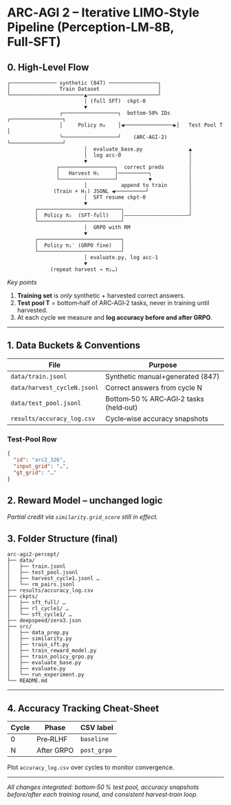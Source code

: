 # ARC‑AGI 2 – Iterative LIMO‑Style Pipeline (Perception‑LM‑8B, Full‑SFT)


## 0. High‑Level Flow

```text
┌─────────────── synthetic (847) ────────────────┐
│                Train Dataset                   │
└────────────────────────▲───────────────────────┘
                         │ (full SFT)  ckpt‑0
                         ▼
                 ┌──────────────────┐  bottom‑50% IDs  ┌─────────────────┐
                 │     Policy π₀    │◀────────────────▶│   Test Pool T   │
                 └──────────────────┘    (ARC‑AGI‑2)   └─────────────────┘
                         │  evaluate_base.py               ▲
                         │  log acc‑0                      │
                         ▼                                 │
                ┌──────────────────┐  correct preds        │
                │   Harvest H₁     │──────────┐            │
                └──────────────────┘          ▼            │
                         │           append to train       │
               (Train + H₁) JSONL ◀──────────┘             │
                         │  SFT resume ckpt‑0              │
                         ▼                                 │
         ┌───────────────────────────┐                     │
         │  Policy π₁  (SFT‑full)    │―――――――――――――――――――――┘
         └───────────────────────────┘
                         │  GRPO with RM
                         ▼
         ┌───────────────────────────┐
         │  Policy π₁′ (GRPO fine)   │
         └───────────────────────────┘
                         │ evaluate.py, log acc‑1
                         ▼
              (repeat harvest → π₂…)
```

*Key points*

1. **Training set** is *only* synthetic + harvested correct answers.
2. **Test pool T** = bottom‑half of ARC‑AGI‑2 tasks, never in training until harvested.
3. At each cycle we measure and **log accuracy before and after GRPO**.

---

## 1. Data Buckets & Conventions

| File                        | Purpose                                |
| --------------------------- | -------------------------------------- |
| `data/train.jsonl`          | Synthetic manual+generated (847)       |
| `data/harvest_cycleN.jsonl` | Correct answers from cycle N           |
| `data/test_pool.jsonl`      | Bottom‑50 % ARC‑AGI‑2 tasks (held‑out) |
| `results/accuracy_log.csv`  | Cycle‑wise accuracy snapshots          |

### Test‑Pool Row

```json
{
  "id": "arc2_326",
  "input_grid": "…",
  "gt_grid": "…"
}
```




## 2. Reward Model – unchanged logic

*Partial credit via `similarity.grid_score` still in effect.*


## 3. Folder Structure (final)

```
arc‑agi2‑percept/
├── data/
│   ├── train.jsonl
│   ├── test_pool.jsonl
│   ├── harvest_cycle1.jsonl …
│   └── rm_pairs.jsonl
├── results/accuracy_log.csv
├── ckpts/
│   ├── sft_full/ …
│   ├── rl_cycle1/ …
│   └── sft_cycle1/ …
├── deepspeed/zero3.json
├── src/
│   ├── data_prep.py
│   ├── similarity.py
│   ├── train_sft.py
│   ├── train_reward_model.py
│   ├── train_policy_grpo.py
│   ├── evaluate_base.py
│   ├── evaluate.py
│   └── run_experiment.py
└── README.md
```

---

## 4. Accuracy Tracking Cheat‑Sheet

| Cycle | Phase      | CSV label   |
| ----- | ---------- | ----------- |
| 0     | Pre‑RLHF   | `baseline`  |
| N     | After GRPO | `post_grpo` |

Plot `accuracy_log.csv` over cycles to monitor convergence.

---

*All changes integrated: bottom‑50 % test pool, accuracy snapshots before/after each training round, and consistent harvest‑train loop.*
